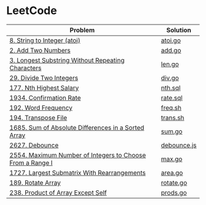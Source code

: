 # LeetCode

| Problem                                                                                                                                        | Solution                                                               |
| ---------------------------------------------------------------------------------------------------------------------------------------------- | ---------------------------------------------------------------------- |
| [8. String to Integer (atoi)](https://leetcode.com/problems/string-to-integer-atoi)                                                            | [atoi.go](./string-to-integer-atoi/atoi.go)                            |
| [2. Add Two Numbers](https://leetcode.com/problems/add-two-numbers)                                                                            | [add.go](./add-two-numbers/add.go)                                     |
| [3. Longest Substring Without Repeating Characters](https://leetcode.com/problems/longest-substring-without-repeating-characters)              | [len.go](./longest-substring-without-repeating-characters/len.go)      |
| [29. Divide Two Integers](https://leetcode.com/problems/divide-two-integers)                                                                   | [div.go](./divide-two-integers/div.go)                                 |
| [177. Nth Highest Salary](https://leetcode.com/problems/nth-highest-salary)                                                                    | [nth.sql](./nth-highest-salary/nth.sql)                                |
| [1934. Confirmation Rate](https://leetcode.com/problems/confirmation-rate)                                                                     | [rate.sql](./confirmation-rate/rate.sql)                               |
| [192. Word Frequency](https://leetcode.com/problems/word-frequency)                                                                            | [freq.sh](./word-frequency/freq.sh)                                    |
| [194. Transpose File](https://leetcode.com/problems/transpose-file)                                                                            | [trans.sh](./transpose-file/trans.sh)                                  |
| [1685. Sum of Absolute Differences in a Sorted Array](https://leetcode.com/problems/sum-of-absolute-differences-in-a-sorted-array)             | [sum.go](./sum-of-absolute-differences-in-a-sorted-array/sum.go)       |
| [2627. Debounce](https://leetcode.com/problems/debounce)                                                                                       | [debounce.js](./debounce/debounce.js)                                  |
| [2554. Maximum Number of Integers to Choose From a Range I](https://leetcode.com/problems/maximum-number-of-integers-to-choose-from-a-range-i) | [max.go](./maximum-number-of-integers-to-choose-from-a-range-i/max.go) |
| [1727. Largest Submatrix With Rearrangements](https://leetcode.com/problems/largest-submatrix-with-rearrangements)                             | [area.go](./largest-submatrix-with-rearrangements/area.go)             |
| [189. Rotate Array](https://leetcode.com/problems/rotate-array)                                                                                | [rotate.go](./rotate-array/rotate.go)                                  |
| [238. Product of Array Except Self](https://leetcode.com/problems/product-of-array-except-self)                                                | [prods.go](./product-of-array-except-self/prods.go)                    |
